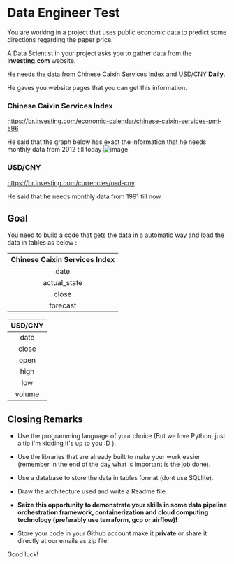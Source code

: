 # Data Engineer Test

You are working in a project that uses public economic data to predict some directions regarding the paper price.

A Data Scientist in your project asks you to gather data from the **investing.com** website.

He needs the data from Chinese Caixin Services Index and USD/CNY **Daily**.

He gaves you website pages that you can get this information.

### Chinese Caixin Services Index

https://br.investing.com/economic-calendar/chinese-caixin-services-pmi-596

He said that the graph below has exact the information that he needs  monthly data from 2012 till today 
![image](https://user-images.githubusercontent.com/100236949/155219031-fd66bb59-b3f8-450f-9a7f-df1df35f70b7.png)

### USD/CNY

https://br.investing.com/currencies/usd-cny

He said that he needs monthly data from 1991 till now


## Goal
You need to build a code that gets the data in a automatic way and load the data in tables as below :

| Chinese Caixin Services Index | 
| :---:  |
|date | 
|actual_state | 
|close | 
|forecast | 

| USD/CNY  | 
| :---:  |
|date | 
|close | 
|open | 
|high | 
|low | 
|volume | 


## Closing Remarks
- Use the programming language of your choice (But we love Python, just a tip  i'm kidding it's up to you :D ).

- Use the libraries that are already built to make your work easier (remember in the end of the day what is important is the job done).

- Use a database to store the data in tables format (dont use SQLlite).

- Draw the architecture used and write a Readme file.

- **Seize this opportunity to demonstrate your skills in some data pipeline orchestration framework, containerization and cloud computing technology (preferably use terraform, gcp or airflow)!**

- Store your code in your Github account make it **private** or share it directly at our emails as zip file.


Good luck!
